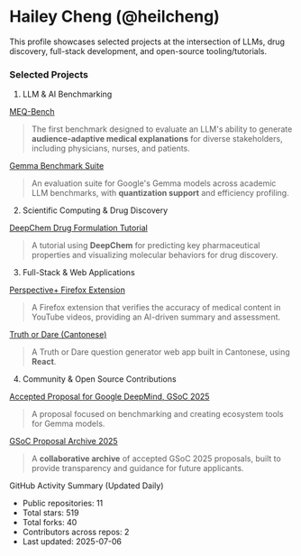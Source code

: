# Hailey Cheng (@heilcheng)

This profile showcases selected projects at the intersection of LLMs, drug discovery, full-stack development, and open-source tooling/tutorials.

### Selected Projects
1. LLM & AI Benchmarking

[MEQ-Bench](https://github.com/heilcheng/MEQ-Bench)
> The first benchmark designed to evaluate an LLM's ability to generate **audience-adaptive medical explanations** for diverse stakeholders, including physicians, nurses, and patients.

[Gemma Benchmark Suite](https://github.com/heilcheng/gemma-benchmark)
> An evaluation suite for Google's Gemma models across academic LLM benchmarks, with **quantization support** and efficiency profiling.

2. Scientific Computing & Drug Discovery

[DeepChem Drug Formulation Tutorial](https://github.com/heilcheng/deepchem-drug-formulation)
> A tutorial using **DeepChem** for predicting key pharmaceutical properties and visualizing molecular behaviors for drug discovery.

3. Full-Stack & Web Applications

[Perspective+ Firefox Extension](https://github.com/heilcheng/perspective-plus)
> A Firefox extension that verifies the accuracy of medical content in YouTube videos, providing an AI-driven summary and assessment.

[Truth or Dare (Cantonese)](https://github.com/heilcheng/Truth-or-Dare-Canto)
> A Truth or Dare question generator web app built in Cantonese, using **React**.

4. Community & Open Source Contributions

[Accepted Proposal for Google DeepMind, GSoC 2025](https://github.com/heilcheng/2025-GSoC-Proposal-Selected)
> A proposal focused on benchmarking and creating ecosystem tools for Gemma models.

[GSoC Proposal Archive 2025](https://github.com/SammanSarkar/GSoC_archive_2025)
> A **collaborative archive** of accepted GSoC 2025 proposals, built to provide transparency and guidance for future applicants.

<!-- STATS:START -->
 GitHub Activity Summary (Updated Daily)

- Public repositories: 11
- Total stars: 519
- Total forks: 40
- Contributors across repos: 2
- Last updated: 2025-07-06

<!-- STATS:END -->
